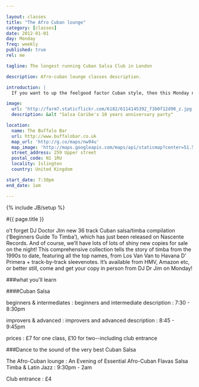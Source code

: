 ```yaml
---

layout: classes
title: "The Afro Cuban lounge"
category: [classes]
date: 2012-01-01
day: Monday
freq: weekly
published: true
rel: me

tagline: The longest running Cuban Salsa Club in London

description: Afro-cuban lounge classes description.

introduction: |
  If you want to up the feelgood factor Cuban style, then this Monday night at The Buffalo Bar is for you. Doors open at 7.30pm, with classes for all levels from around 7.45pm, followed by an evening of dancing, drinking and socialising to the sounds of the very best Cuban salsa, timba &amp; son, courtesy of DJ Dr Jim.

image:
  url: 'http://farm7.staticflickr.com/6182/6114145392_f3b0f12d90_z.jpg'
  description: &alt "Salsa Caribe's 10 years anniversary party"

location:
  name: The Buffalo Bar
  url: http://www.buffalobar.co.uk
  map_url: 'http://g.co/maps/nw94u'
  map_image: 'http://maps.googleapis.com/maps/api/staticmap?center=51.54580,-0.103616&amp;zoom=15&amp;size=198x198&amp;markers=color:red%7Clabel:a%7C51.54580,-0.103616&amp;sensor=false'
  street_address: 259 Upper street
  postal_code: N1 1RU
  locality: Islington
  country: United Kingdom

start_date: 7:30pm
end_date: 1am

---
```

{% include JB/setup %}

#{{ page.title }}

o&#8217;t forget DJ Doctor JIm new 36 track Cuban salsa/timba compilation (&#8216;Beginners Guide To Timba&#8217;), which has just been released on Nascente Records. And of course, we&#8217;ll have lots of lots of shiny new copies for sale on the night! This comprehensive collection tells the story of timba from the 1990s to date, featuring all the top names, from Los Van Van to Havana D&#8217; Primera + track-by-track sleevenotes. It&#8217;s available from HMV, Amazon etc, or better still, come and get your copy in person from DJ Dr Jim on Monday!

<aside><div markdown="1" class="aside details">

###what you'll learn

<section><div class="section" markdown="1">

####Cuban Salsa

beginners & intermediates
: beginners and intermediate description
: 7:30 - 8:30pm

improvers & advanced
: improvers and advanced description
: 8:45 - 9:45pm

prices
: £7 for one class, £10 for two--including club entrance

</div></section>


###Dance to the sound of the very best Cuban Salsa

<section><div class="section" markdown="1">

The Afro-Cuban lounge
: An Evening of Essential Afro-Cuban Flavas Salsa Timba & Latin Jazz
: 9:30pm - 2am

Club entrance
: £4

</div></section>

